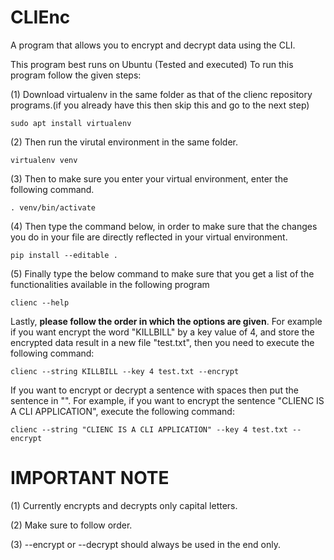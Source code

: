 # CLIEnc

A  program that allows you to encrypt and decrypt data using the CLI.

This program best runs on Ubuntu (Tested and executed)
To run this program follow the given steps:

(1) Download virtualenv in the same folder as that of the clienc repository programs.(if you already have this then skip this and go to the next step)

    sudo apt install virtualenv
    
    
(2) Then run the virutal environment in the same folder.

    virtualenv venv
    
(3) Then to make sure you enter your virtual environment, enter the following command.

    . venv/bin/activate
    
(4) Then type the command below, in order to make sure that the changes you do in your file are directly reflected in your virtual environment.

    pip install --editable .
    
    
(5) Finally type the below command to make sure that you get a list of the functionalities available in the following program

    clienc --help
    

Lastly, <b>please follow the order in which the options are given</b>.
For example if you want encrypt the word "KILLBILL" by a key value of 4, and store the encrypted data result in a new file "test.txt", then you need to execute the following command:

    clienc --string KILLBILL --key 4 test.txt --encrypt
    
If you want to encrypt or decrypt a sentence with spaces then put the sentence in "". For example, if you want to encrypt the sentence "CLIENC IS A CLI APPLICATION", execute the following command:

    clienc --string "CLIENC IS A CLI APPLICATION" --key 4 test.txt --encrypt
    

    
# IMPORTANT NOTE
(1) Currently encrypts and decrypts only capital letters.

(2) Make sure to follow order.

(3) --encrypt or --decrypt should always be used in the end only.
